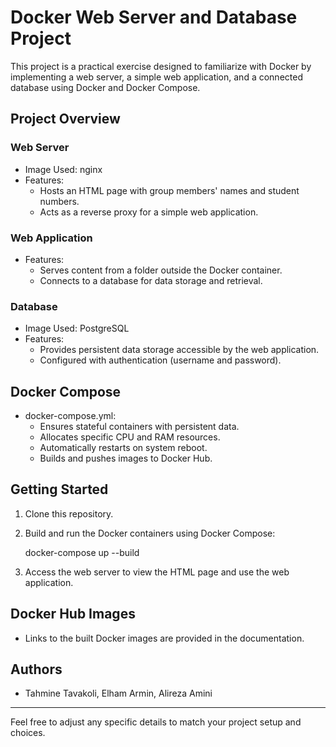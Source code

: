 # Docker Web Server and Database Project

This project is a practical exercise designed to familiarize with Docker by implementing a web server, a simple web application, and a connected database using Docker and Docker Compose.

## Project Overview

### Web Server
- Image Used: nginx
- Features:
  - Hosts an HTML page with group members' names and student numbers.
  - Acts as a reverse proxy for a simple web application.

### Web Application
- Features:
  - Serves content from a folder outside the Docker container.
  - Connects to a database for data storage and retrieval.

### Database
- Image Used: PostgreSQL
- Features:
  - Provides persistent data storage accessible by the web application.
  - Configured with authentication (username and password).

## Docker Compose
- docker-compose.yml:
  - Ensures stateful containers with persistent data.
  - Allocates specific CPU and RAM resources.
  - Automatically restarts on system reboot.
  - Builds and pushes images to Docker Hub.

## Getting Started

1. Clone this repository.
2. Build and run the Docker containers using Docker Compose:
  
   docker-compose up --build
   
3. Access the web server to view the HTML page and use the web application.

## Docker Hub Images
- Links to the built Docker images are provided in the documentation.

## Authors
- Tahmine Tavakoli, Elham Armin, Alireza Amini

---

Feel free to adjust any specific details to match your project setup and choices.
